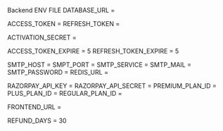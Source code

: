 Backend ENV FILE
DATABASE_URL = 


ACCESS_TOKEN = 
REFRESH_TOKEN = 

ACTIVATION_SECRET =

ACCESS_TOKEN_EXPIRE = 5
REFRESH_TOKEN_EXPIRE = 5

SMTP_HOST = 
SMPT_PORT =
SMTP_SERVICE =
SMTP_MAIL = 
SMTP_PASSWORD =
REDIS_URL = 


RAZORPAY_API_KEY = 
RAZORPAY_API_SECRET = 
PREMIUM_PLAN_ID = 
PLUS_PLAN_ID = 
REGULAR_PLAN_ID =

FRONTEND_URL = 

REFUND_DAYS = 30
